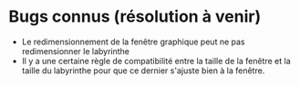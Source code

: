 # Bugs connus (résolution à venir)

* Le redimensionnement de la fenêtre graphique peut ne pas redimensionner le labyrinthe
* Il y a une certaine règle de compatibilité entre la taille de la fenêtre et la taille du labyrinthe pour que ce
  dernier s'ajuste bien à la fenêtre. 